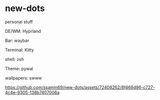 # new-dots

personal stuff

DE/WM: Hyprland

Bar: waybar

Terminal: Kitty

shell: zsh

Theme: pywal

wallpapers: swww




https://github.com/ssamin69/new-dots/assets/72408262/8f468d96-c727-4c4e-9305-138b7407006a


